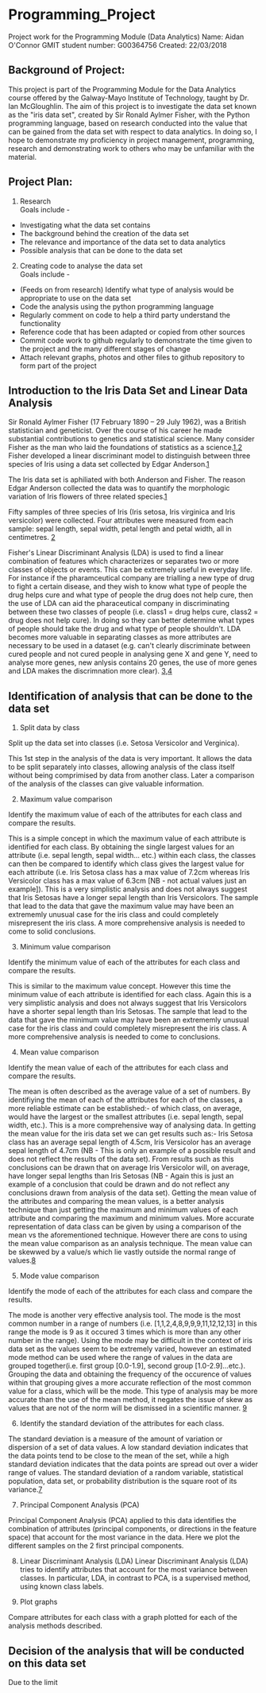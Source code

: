 # Programming_Project
Project work for the Programming Module (Data Analytics)
Name:                Aidan O'Connor
GMIT student number: G00364756
Created:             22/03/2018

## Background of Project:  
This project is part of the Programming Module for the Data Analytics course offered by the Galway-Mayo Institute of Technology, taught by Dr. Ian McGloughlin. The aim of this project is to investigate the data set known as the "iris data set", created by Sir Ronald Aylmer Fisher, with the Python programming language, based on research conducted into the value that can be gained from the data set with respect to data analytics. In doing so, I hope to demonstrate my proficiency in project management, programming, research and demonstrating work to others who may be unfamiliar with the material.

## Project Plan:

1. Research  
Goals include -  
* Investigating what the data set contains  
* The background behind the creation of the data set  
* The relevance and importance of the data set to data analytics  
* Possible analysis that can be done to the data set  

2. Creating code to analyse the data set  
Goals include -  
* (Feeds on from research) Identify what type of analysis would be appropriate to use on the data set  
* Code the analysis using the python programming language  
* Regularly comment on code to help a third party understand the functionality  
* Reference code that has been adapted or copied from other sources  
* Commit code work to github regularly to demonstrate the time given to the project and the many different stages of change  
* Attach relevant graphs, photos and other files to github repository to form part of the project  

## Introduction to the Iris Data Set and Linear Data Analysis  
[1]: https://en.wikipedia.org/wiki/Iris_flower_data_set  
[2]: http://www.ias.ac.in/article/fulltext/reso/002/09/0032-0037  
[3]: https://pdfs.semanticscholar.org/1ab8/ea71fbef3b55b69e142897fadf43b3269463.pdf  
[4]: https://www.youtube.com/watch?v=azXCzI57Yfc  
  
Sir Ronald Aylmer Fisher (17 February 1890 – 29 July 1962),  was a British statistician and geneticist. Over the course of his career he made substantial contributions to genetics and statistical science. Many consider Fisher as the man who laid the foundations of statistics as a science.[1],[2]
Fisher developed a linear discriminant model to distinguish between three species of Iris using a data set collected by Edgar Anderson.[1]

The Iris data set is aphiliated with both Anderson and Fisher. The reason Edgar Anderson collected the data was to quantify the morphologic variation of Iris flowers of three related species.[1]

Fifty samples of three species of Iris (Iris setosa, Iris virginica and Iris versicolor) were collected. Four attributes were measured from each sample: sepal length, sepal width, petal length and petal width, all in centimetres. [2]

Fisher's Linear Discriminant Analysis (LDA) is used to find a linear combination of features which characterizes or separates two or more classes of objects or events. This can be extremely useful in everyday life. For instance if the pharamceutical company are trialling a new type of drug to fight a certain disease, and they wish to know what type of people the drug helps cure and what type of people the drug does not help cure, then the use of LDA can aid the pharaceutical company in discriminating between these two classes of people (i.e. class1 = drug helps cure, class2 = drug does not help cure). In doing so they can better determine what types of people should take the drug and what type of people shouldn't. LDA becomes more valuable in separating classes as more attributes are necessary to be used in a dataset (e.g. can't clearly discriminate between cured people and not cured people in analysing gene X and gene Y, need to analyse more genes, new anlysis contains 20 genes, the use of more genes and LDA makes the discrimnation more clear). [3],[4]

## Identification of analysis that can be done to the data set
[5]: https://www.mathsisfun.com/data/standard-deviation.html
[6]: http://scikit-learn.org/stable/auto_examples/decomposition/plot_pca_vs_lda.html#sphx-glr-auto-examples-decomposition-plot-pca-vs-lda-py
[7]: https://en.wikipedia.org/wiki/Standard_deviation
[8]: https://betterexplained.com/articles/how-to-analyze-data-using-the-average/
[9]: https://www.mathsisfun.com/data/frequency-grouped-mean-median-mode.html

1. Split data by class

Split up the data set into classes (i.e. Setosa Versicolor and Verginica).

This 1st step in the analysis of the data is very important. It allows the data to be split separately into classes, allowing analysis of the class itself without being comprimised by data from another class. Later a comparison of the analysis of the classes can give valuable information.

2. Maximum value comparison

Identify the maximum value of each of the attributes for each class and compare the results.

This is a simple concept in which the maximum value of each attribute is identified for each class. By obtaining the single largest values for an attribute (i.e. sepal length, sepal width... etc.) within each class, the classes can then be compared to identify which class gives the largest value for each attribute (i.e. Iris Setosa class has a max value of 7.2cm whereas Iris Versicolor class has a max value of 6.3cm [NB - not actual values just an example]). This is a very simplistic analysis and does not always suggest that Iris Setosas have a longer sepal length than Iris Versicolors. The sample that lead to the data that gave the maximum value may have been an extrememly unusual case for the iris class and could completely misrepresent the iris class. A more comprehensive analysis is needed to come to solid conclusions.

3. Minimum value comparison

Identify the minimum value of each of the attributes for each class and compare the results.

This is similar to the maximum value concept. However this time the minimum value of each attribute is identified for each class. Again this is a very simplistic analysis and does not always suggest that Iris Versicolors have a shorter sepal length than Iris Setosas. The sample that lead to the data that gave the minimum value may have been an extrememly unusual case for the iris class and could completely misrepresent the iris class. A more comprehensive analysis is needed to come to conclusions.

4. Mean value comparison

Identify the mean value of each of the attributes for each class and compare the results.

The mean is often described as the average value of a set of numbers. By identifiying the mean of each of the attributes for each of the classes, a more reliable estimate can be established:- of which class, on average, would have the largest or the smallest attributes (i.e. sepal length, sepal width, etc.). This is a more comprehensive way of analysing data. In getting the mean value for the iris data set we can get results such as:- Iris Setosa class has an average sepal length of 4.5cm, Iris Versicolor has an average sepal length of 4.7cm (NB - This is only an example of a possible result and does not reflect the results of the data set). From results such as this conclusions can be drawn that on average Iris Versicolor will, on average, have longer sepal lengths than Iris Setosas (NB - Again this is just an example of a conclusion that could be drawn and do not reflect any conclusions drawn from analysis of the data set). Getting the mean value of the attributes and comparing the mean values, is a better analysis technique than just getting the maximum and minimum values of each attribute and comparing the maximum and minimum values. More accurate representation of data class can be given by using a comparison of the mean vs the aforementioned technique. However there are cons to using the mean value comparison as an analysis technique. The mean value can be skewwed by a value/s which lie vastly outside the normal range of values.[8]

5. Mode value comparison

Identify the mode of each of the attributes for each class and compare the results.

The mode is another very effective analysis tool. The mode is the most common number in a range of numbers (i.e. [1,1,2,4,8,9,9,9,11,12,12,13] in this range the mode is 9 as it occured 3 times which is more than any other number in the range). Using the mode may be difficult in the context of iris data set as the values seem to be extremely varied, however an estimated mode method can be used where the range of values in the data are grouped together(i.e. first group [0.0-1.9], second group [1.0-2.9]...etc.). Grouping the data and obtaining the frequency of the occurence of values within that grouping gives a more accurate reflection of the most common value for a class, which will be the mode. This type of analysis may be more accurate than the use of the mean method, it negates the issue of skew as values that are not of the norm will be dismissed in a scientific manner. [9]

6. Identify the standard deviation of the attributes for each class.

The standard deviation is a measure of the amount of variation or dispersion of a set of data values. A low standard deviation indicates that the data points tend to be close to the mean of the set, while a high standard deviation indicates that the data points are spread out over a wider range of values. The standard deviation of a random variable, statistical population, data set, or probability distribution is the square root of its variance.[7]

7. Principal Component Analysis (PCA)

Principal Component Analysis (PCA) applied to this data identifies the combination of attributes (principal components, or directions in the feature space) that account for the most variance in the data. Here we plot the different samples on the 2 first principal components.

8. Linear Discriminant Analysis (LDA)
Linear Discriminant Analysis (LDA) tries to identify attributes that account for the most variance between classes. In particular, LDA, in contrast to PCA, is a supervised method, using known class labels.

9. Plot graphs

Compare attributes for each class with a graph plotted for each of the analysis methods described.

## Decision of the analysis that will be conducted on this data set
Due to the limit





